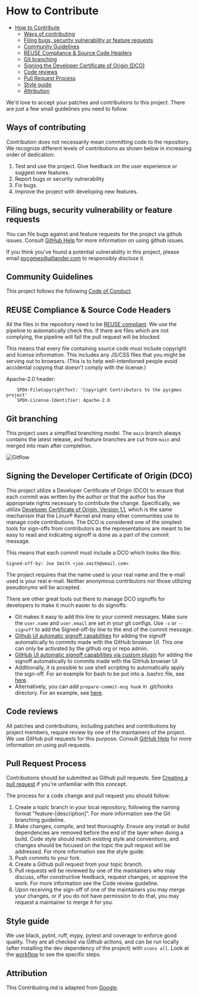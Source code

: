 <!--
SPDX-FileCopyrightText: 'Copyright Contributors to the pygcmes  project'

SPDX-License-Identifier: Apache-2.0
-->
# How to Contribute

- [How to Contribute](#how-to-contribute)
  - [Ways of contributing](#ways-of-contributing)
  - [Filing bugs, security vulnerability or feature requests](#filing-bugs-security-vulnerability-or-feature-requests)
  - [Community Guidelines](#community-guidelines)
  - [REUSE Compliance \& Source Code Headers](#reuse-compliance--source-code-headers)
  - [Git branching](#git-branching)
  - [Signing the Developer Certificate of Origin (DCO)](#signing-the-developer-certificate-of-origin-dco)
  - [Code reviews](#code-reviews)
  - [Pull Request Process](#pull-request-process)
  - [Style guide](#style-guide)
  - [Attribution](#attribution)

We'd love to accept your patches and contributions to this project. There are
just a few small guidelines you need to follow.

## Ways of contributing

Contribution does not necessarily mean committing code to the repository.
We recognize different levels of contributions as shown below in increasing order of dedication:

1. Test and use the project. Give feedback on the user experience or suggest new features.
2. Report bugs or security vulnerability
3. Fix bugs.
4. Improve the project with developing new features.

## Filing bugs, security vulnerability or feature requests

You can file bugs against and feature requests for the project via github issues. Consult [GitHub Help](https://docs.github.com/en/free-pro-team@latest/github/managing-your-work-on-github/creating-an-issue) for more
information on using github issues.

If you think you've found a potential vulnerability in this project, please
email <pycgmes@alliander.com> to responsibly disclose it.

## Community Guidelines

This project follows the following [Code of Conduct](CODE_OF_CONDUCT.md).

## REUSE Compliance & Source Code Headers

All the files in the repository need to be [REUSE compliant](https://reuse.software/).
We use the pipeline to automatically check this.
If there are files which are not complying, the pipeline will fail the pull request will be blocked.

This means that every file containing source code must include copyright and license
information. This includes any JS/CSS files that you might be serving out to
browsers. (This is to help well-intentioned people avoid accidental copying that
doesn't comply with the license.)

Apache-2.0 header:

```text
    SPDX-FileCopyrightText: 'Copyright Contributors to the pycgmes project'
    SPDX-License-Identifier: Apache-2.0
```

## Git branching

This project uses a simplfied branching model. The `main` branch always contains the latest release, and feature branches are cut from `main` and merged into main after completion.

![Gitflow](img/gitflow.svg)

## Signing the Developer Certificate of Origin (DCO)

This project utilize a Developer Certificate of Origin (DCO) to ensure that
each commit was written by the author or that the author has the appropriate rights
necessary to contribute the change.
Specifically, we utilize [Developer Certificate of Origin, Version 1.1](http://developercertificate.org/),
which is the same mechanism that the Linux® Kernel and many other communities use to manage code contributions.
The DCO is considered one of the simplest tools for sign-offs from contributors as the representations are
meant to be easy to read and indicating signoff is done as a part of the commit message.

This means that each commit must include a DCO which looks like this:

`Signed-off-by: Joe Smith <joe.smith@email.com>`

The project requires that the name used is your real name and the e-mail used is your real e-mail.
Neither anonymous contributors nor those utilizing pseudonyms will be accepted.

There are other great tools out there to manage DCO signoffs for developers to make it much easier to do signoffs:

* Git makes it easy to add this line to your commit messages. Make sure the `user.name` and `user.email` are set in your git configs. Use `-s` or `--signoff` to add the Signed-off-by line to the end of the commit message.
* [Github UI automatic signoff capabilities](https://github.blog/changelog/2022-06-08-admins-can-require-sign-off-on-web-based-commits/) for adding the signoff automatically to commits made with the GitHub browser UI. This one can only be activated by the github org or repo admin.
* [GitHub UI automatic signoff capabilities via custom plugin]( https://github.com/scottrigby/dco-gh-ui ) for adding the signoff automatically to commits made with the GitHub browser UI
* Additionally, it is possible to use shell scripting to automatically apply the sign-off. For an example for bash to be put into a .bashrc file, see [here](https://wiki.lfenergy.org/display/HOME/Contribution+and+Compliance+Guidelines+for+LF+Energy+Foundation+hosted+projects).
* Alternatively, you can add `prepare-commit-msg hook` in .git/hooks directory. For an example, see [here](https://github.com/Samsung/ONE-vscode/wiki/ONE-vscode-Developer's-Certificate-of-Origin).

## Code reviews

All patches and contributions, including patches and contributions by project members, require review by one of the maintainers of the project. We
use GitHub pull requests for this purpose. Consult
[GitHub Help](https://help.github.com/articles/about-pull-requests/) for more
information on using pull requests.

## Pull Request Process

Contributions should be submitted as Github pull requests. See [Creating a pull request](https://docs.github.com/en/github/collaborating-with-issues-and-pull-requests/creating-a-pull-request) if you're unfamiliar with this concept.

The process for a code change and pull request you should follow:

1. Create a topic branch in your local repository, following the naming format
"feature-[description]". For more information see the Git branching guideline.
1. Make changes, compile, and test thoroughly. Ensure any install or build dependencies are removed before the end of the layer when doing a build. Code style should match existing style and conventions, and changes should be focused on the topic the pull request will be addressed. For more information see the style guide.
1. Push commits to your fork.
1. Create a Github pull request from your topic branch.
1. Pull requests will be reviewed by one of the maintainers who may discuss, offer constructive feedback, request changes, or approve
the work. For more information see the Code review guideline.
1. Upon receiving the sign-off of one of the maintainers you may merge your changes, or if you
   do not have permission to do that, you may request a maintainer to merge it for you.

## Style guide

We use black, pylint, ruff, mypy, pytest and coverage to enforce good quality.
They are all checked via Github actions, and can be run locally (after installing the
dev dependency of the project) with `scons all`. Look at the [workflow](.github/workflows/_core.yaml) to see the specific steps.

## Attribution

This Contributing.md is adapted from [Google](https://github.com/google/new-project/blob/master/docs/contributing.md).
